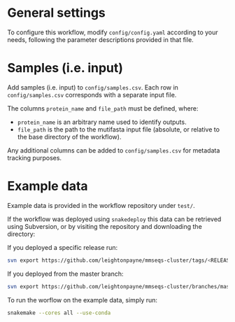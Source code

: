 # General settings

To configure this workflow, modify `config/config.yaml` according to your needs, following the parameter descriptions provided in that file.

# Samples (i.e. input)

Add samples (i.e. input) to `config/samples.csv`. Each row in `config/samples.csv` corresponds with a separate input file.

The columns `protein_name` and `file_path` must be defined, where: 
 - `protein_name` is an arbitrary name used to identify outputs.
 - `file_path` is the path to the mutifasta input file (absolute, or relative to the base directory of the workflow).

Any additional columns can be added to `config/samples.csv` for metadata tracking purposes.

# Example data

Example data is provided in the workflow repository under `test/`.

If the workflow was deployed using `snakedeploy` this data can be retrieved using Subversion, or by visiting the repository and downloading the directory:

If you deployed a specific release run:

```bash
svn export https://github.com/leightonpayne/mmseqs-cluster/tags/<RELEASE>/.test/
```

If you deployed from the master branch:

```bash
svn export https://github.com/leightonpayne/mmseqs-cluster/branches/master/.test/
```

To run the worflow on the example data, simply run:

```bash
snakemake --cores all --use-conda
```

